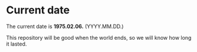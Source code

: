 # Current date

The current date is **1975.02.06.** (YYYY.MM.DD.)

This repository will be good when the world ends, so we will know how long it lasted.
